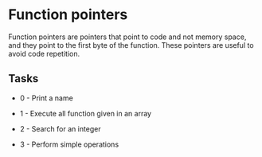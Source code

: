 # Function pointers

Function pointers are pointers that point to code and not memory space, and they point to the first byte of the function. These pointers are useful to avoid code repetition.

## Tasks

- 0 - Print a name

- 1 - Execute all function given in an array

- 2 - Search for an integer

- 3 - Perform simple operations